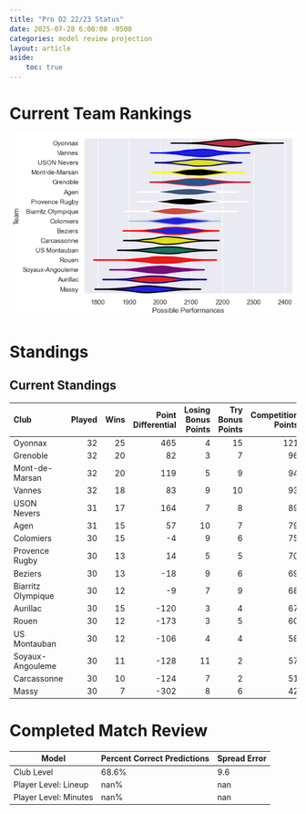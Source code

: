 ```yaml
---  
title: "Pro D2 22/23 Status"  
date: 2025-07-28 6:00:00 -0500  
categories: model review projection  
layout: article  
aside:  
    toc: true  
---
```

# Current Team Rankings


![Club Rankings](plots/rankings_Pro_D2_2223.png)
# Standings

## Current Standings


| Club               |   Played |   Wins |   Point Differential |   Losing Bonus Points |   Try Bonus Points |   Competition Points |
|:-------------------|---------:|-------:|---------------------:|----------------------:|-------------------:|---------------------:|
| Oyonnax            |       32 |     25 |                  465 |                     4 |                 15 |                  121 |
| Grenoble           |       32 |     20 |                   82 |                     3 |                  7 |                   96 |
| Mont-de-Marsan     |       32 |     20 |                  119 |                     5 |                  9 |                   94 |
| Vannes             |       32 |     18 |                   83 |                     9 |                 10 |                   93 |
| USON Nevers        |       31 |     17 |                  164 |                     7 |                  8 |                   89 |
| Agen               |       31 |     15 |                   57 |                    10 |                  7 |                   79 |
| Colomiers          |       30 |     15 |                   -4 |                     9 |                  6 |                   75 |
| Provence Rugby     |       30 |     13 |                   14 |                     5 |                  5 |                   70 |
| Beziers            |       30 |     13 |                  -18 |                     9 |                  6 |                   69 |
| Biarritz Olympique |       30 |     12 |                   -9 |                     7 |                  9 |                   68 |
| Aurillac           |       30 |     15 |                 -120 |                     3 |                  4 |                   67 |
| Rouen              |       30 |     12 |                 -173 |                     3 |                  5 |                   60 |
| US Montauban       |       30 |     12 |                 -106 |                     4 |                  4 |                   58 |
| Soyaux-Angouleme   |       30 |     11 |                 -128 |                    11 |                  2 |                   57 |
| Carcassonne        |       30 |     10 |                 -124 |                     7 |                  2 |                   51 |
| Massy              |       30 |      7 |                 -302 |                     8 |                  6 |                   42 |



# Completed Match Review


| Model | Percent Correct Predictions | Spread Error |
| ------ | ------ | ------ |
| Club Level | 68.6% | 9.6 |
| Player Level: Lineup | nan% | nan |
| Player Level: Minutes | nan% | nan |

